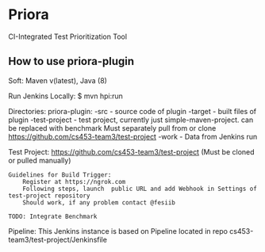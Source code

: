 # Priora
CI-Integrated Test Prioritization Tool


## How to use priora-plugin

Soft: Maven v(latest), Java (8)

Run Jenkins Locally: $ mvn hpi:run

Directories:
    priora-plugin:
        -src - source code of plugin
        -target - built files of plugin
        -test-project - test project, currently just simple-maven-project. can be replaced with benchmark
            Must separately pull from or clone https://github.com/cs453-team3/test-project
        -work - Data from Jenkins run

Test Project:
    https://github.com/cs453-team3/test-project (Must be cloned or pulled manually)
    
    Guidelines for Build Trigger:
        Register at https://ngrok.com
        Following steps, launch  public URL and add Webhook in Settings of test-project repository
        Should work, if any problem contact @fesiib

    TODO: Integrate Benchmark

Pipeline:
    This Jenkins instance is based on Pipeline located in repo cs453-team3/test-project/Jenkinsfile

